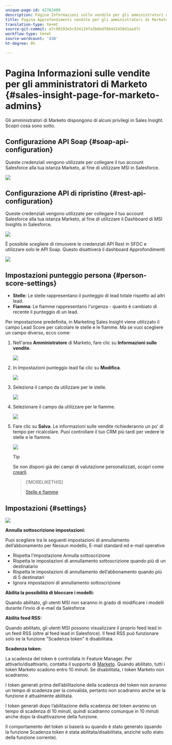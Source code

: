 ```yaml
---
unique-page-id: 42762409
description: Pagina Informazioni sulle vendite per gli amministratori di Marketo - Documenti Marketo - Documentazione del prodotto
title: Pagina Approfondimenti vendite per gli amministratori di Marketo
translation-type: tm+mt
source-git-commit: a7c90193e5c934119fa3b6bdf864d1458d1aad7c
workflow-type: tm+mt
source-wordcount: '438'
ht-degree: 0%

---
```



# Pagina Informazioni sulle vendite per gli amministratori di Marketo {#sales-insight-page-for-marketo-admins}

Gli amministratori di Marketo dispongono di alcuni privilegi in Sales Insight. Scopri cosa sono sotto.

## Configurazione API Soap {#soap-api-configuration}

Queste credenziali vengono utilizzate per collegare il tuo account Salesforce alla tua istanza Marketo, al fine di utilizzare MSI in Salesforce.

![](assets/one-1.png)

## Configurazione API di ripristino {#rest-api-configuration}

Queste credenziali vengono utilizzate per collegare il tuo account Salesforce alla tua istanza Marketo, al fine di utilizzare il Dashboard di MSI Insights in Salesforce.

![](assets/two-1.png)

È possibile scegliere di rimuovere le credenziali API Rest in SFDC e utilizzare solo le API Soap. Questo disattiverà il dashboard Approfondimenti

![](assets/three-1.png)

## Impostazioni punteggio persona {#person-score-settings}

* **Stelle**: Le stelle rappresentano il punteggio di lead totale rispetto ad altri lead.
* **Fiamma**: Le fiamme rappresentano l&#39;urgenza - quanto è cambiato di recente il punteggio di un lead.

Per impostazione predefinita, in Marketing Sales Insight viene utilizzato il campo Lead Score per calcolare le stelle e le fiamme. Ma se vuoi scegliere un campo diverso, ecco come:

1. Nell&#39;area **Amministratore** di Marketo, fare clic su **Informazioni sulle vendite**.

   ![](assets/four.png)

1. In Impostazioni punteggio lead fai clic su **Modifica**.

   ![](assets/five.png)

1. Seleziona il campo da utilizzare per le stelle.

   ![](assets/six.png)

1. Selezionare il campo da utilizzare per le fiamme.

   ![](assets/seven.png)

1. Fare clic su **Salva**. Le informazioni sulle vendite richiederanno un po&#39; di tempo per ricalcolare. Puoi controllare il tuo CRM più tardi per vedere le stelle e le fiamme.

   ![](assets/eight.png)

   >[!TIP]
   >
   >Se non disponi già dei campi di valutazione personalizzati, scopri come [crearli](/help/marketo/product-docs/administration/field-management/create-a-custom-field-in-marketo.md).

   >[!MORELIKETHIS]
   >
   >[Stelle e fiamme](/help/marketo/product-docs/marketo-sales-insight/msi-for-salesforce/features/stars-and-flames/customize-stars-and-flames.md)

## Impostazioni {#settings}

![](assets/nine.png)

**Annulla sottoscrizione impostazioni:**

Puoi scegliere tra le seguenti impostazioni di annullamento dell’abbonamento per Nessun modello, E-mail standard ed e-mail operative

* Rispetta l’impostazione Annulla sottoscrizione
* Rispetta le impostazioni di annullamento sottoscrizione quando più di un destinatario
* Rispetta le impostazioni di annullamento dell’abbonamento quando più di 5 destinatari
* Ignora impostazioni di annullamento sottoscrizione

**Abilita la possibilità di bloccare i modelli:**

Quando abilitato, gli utenti MSI non saranno in grado di modificare i modelli durante l’invio di e-mail da Salesforce

**Abilita feed RSS:**

Quando abilitato, gli utenti MSI possono visualizzare il proprio feed lead in un feed RSS (oltre al feed lead in Salesforce). Il feed RSS può funzionare solo se la funzione &quot;Scadenza token&quot; è disabilitata.

**Scadenza token:**

La scadenza del token è controllata in Feature Manager. Per attivarlo/disattivarlo, contatta il supporto di [Marketo](https://nation.marketo.com/t5/Support/ct-p/Support). Quando abilitato, tutti i token Marketo scadono entro 10 minuti. Se disabilitata, i token Marketo non scadranno.

I token generati prima dell’abilitazione della scadenza del token non avranno un tempo di scadenza per la convalida, pertanto non scadranno anche se la funzione è attualmente abilitata.

I token generati dopo l’abilitazione della scadenza del token avranno un tempo di scadenza di 10 minuti, quindi scadranno comunque in 10 minuti anche dopo la disattivazione della funzione.

Il comportamento del token si baserà su quando è stato generato (quando la funzione Scadenza token è stata abilitata/disabilitata, anziché sullo stato della funzione corrente).
